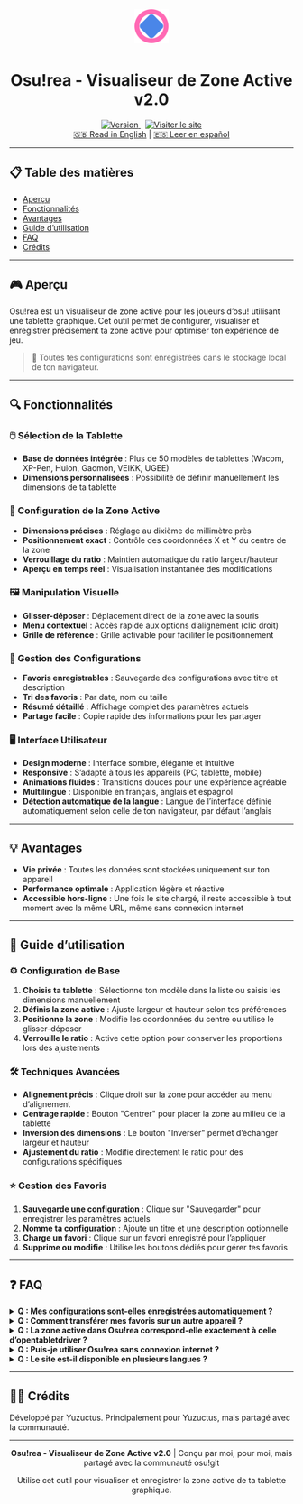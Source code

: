 <div align="center">
  <img src="assets/img/favicon.svg" alt="Logo Osu!rea" width="60" height="60" style="vertical-align: middle; margin-bottom: 10px;">
  <h1>Osu!rea - Visualiseur de Zone Active v2.0</h1>
  <a href="https://github.com/sammy08300/Areasu/tree/v2git">
    <img src="https://img.shields.io/badge/version-2.0-blue.svg" alt="Version">
  </a>
  <a href="https://osurea.vercel.app/">
    <img src="https://img.shields.io/badge/Visiter%20le%20site-Osu!rea-green.svg" alt="Visiter le site" style="margin-left: 8px;">
  </a>
    <br />
  <a href="README.md">🇬🇧 Read in English</a> | <a href="README-ES.md">🇪🇸 Leer en español</a>
</div>
</div>

---

## 📋 Table des matières
- [Aperçu](#-aperçu)
- [Fonctionnalités](#-fonctionnalités)
- [Avantages](#-avantages)
- [Guide d’utilisation](#-guide-dutilisation)
- [FAQ](#-faq)
- [Crédits](#-crédits)

---

## 🎮 Aperçu

Osu!rea est un visualiseur de zone active pour les joueurs d’osu! utilisant une tablette graphique. Cet outil permet de configurer, visualiser et enregistrer précisément ta zone active pour optimiser ton expérience de jeu.

> 💾 Toutes tes configurations sont enregistrées dans le stockage local de ton navigateur.

---

## 🔍 Fonctionnalités

### 🖱️ Sélection de la Tablette
- **Base de données intégrée** : Plus de 50 modèles de tablettes (Wacom, XP-Pen, Huion, Gaomon, VEIKK, UGEE)
- **Dimensions personnalisées** : Possibilité de définir manuellement les dimensions de ta tablette

### 📐 Configuration de la Zone Active
- **Dimensions précises** : Réglage au dixième de millimètre près
- **Positionnement exact** : Contrôle des coordonnées X et Y du centre de la zone
- **Verrouillage du ratio** : Maintien automatique du ratio largeur/hauteur
- **Aperçu en temps réel** : Visualisation instantanée des modifications

### 🖼️ Manipulation Visuelle
- **Glisser-déposer** : Déplacement direct de la zone avec la souris
- **Menu contextuel** : Accès rapide aux options d’alignement (clic droit)
- **Grille de référence** : Grille activable pour faciliter le positionnement

### 💾 Gestion des Configurations
- **Favoris enregistrables** : Sauvegarde des configurations avec titre et description
- **Tri des favoris** : Par date, nom ou taille
- **Résumé détaillé** : Affichage complet des paramètres actuels
- **Partage facile** : Copie rapide des informations pour les partager

### 🖥️ Interface Utilisateur
- **Design moderne** : Interface sombre, élégante et intuitive
- **Responsive** : S’adapte à tous les appareils (PC, tablette, mobile)
- **Animations fluides** : Transitions douces pour une expérience agréable
- **Multilingue** : Disponible en français, anglais et espagnol
- **Détection automatique de la langue** : Langue de l’interface définie automatiquement selon celle de ton navigateur, par défaut l’anglais

---

## 💡 Avantages

- **Vie privée** : Toutes les données sont stockées uniquement sur ton appareil
- **Performance optimale** : Application légère et réactive
- **Accessible hors-ligne** : Une fois le site chargé, il reste accessible à tout moment avec la même URL, même sans connexion internet

---

## 📖 Guide d’utilisation

### ⚙️ Configuration de Base
1. **Choisis ta tablette** : Sélectionne ton modèle dans la liste ou saisis les dimensions manuellement
2. **Définis la zone active** : Ajuste largeur et hauteur selon tes préférences
3. **Positionne la zone** : Modifie les coordonnées du centre ou utilise le glisser-déposer
4. **Verrouille le ratio** : Active cette option pour conserver les proportions lors des ajustements

### 🛠️ Techniques Avancées
- **Alignement précis** : Clique droit sur la zone pour accéder au menu d’alignement
- **Centrage rapide** : Bouton "Centrer" pour placer la zone au milieu de la tablette
- **Inversion des dimensions** : Le bouton "Inverser" permet d’échanger largeur et hauteur
- **Ajustement du ratio** : Modifie directement le ratio pour des configurations spécifiques

### ⭐ Gestion des Favoris
1. **Sauvegarde une configuration** : Clique sur "Sauvegarder" pour enregistrer les paramètres actuels
2. **Nomme ta configuration** : Ajoute un titre et une description optionnelle
3. **Charge un favori** : Clique sur un favori enregistré pour l’appliquer
4. **Supprime ou modifie** : Utilise les boutons dédiés pour gérer tes favoris

---

## ❓ FAQ

<details>
<summary><strong>Q : Mes configurations sont-elles enregistrées automatiquement ?</strong></summary>
R : Les paramètres actuels sont conservés entre les sessions, mais il faut cliquer sur "Sauvegarder" pour créer un favori permanent.
</details>

<details>
<summary><strong>Q : Comment transférer mes favoris sur un autre appareil ?</strong></summary>
R : Pour l’instant, il faut copier les informations manuellement. Une fonctionnalité d’export/import est prévue dans une future mise à jour.
</details>

<details>
<summary><strong>Q : La zone active dans Osu!rea correspond-elle exactement à celle d’opentabletdriver ?</strong></summary>
R : Oui, les dimensions et positions sont calculées selon les mêmes principes que le driver. Une fonction de conversion des zones Wacom et autres est prévue.
</details>

<details>
<summary><strong>Q : Puis-je utiliser Osu!rea sans connexion internet ?</strong></summary>
R : Oui, après le premier chargement, l’application fonctionne hors-ligne grâce au Service Worker.  
<br><br>💡 Si tu as déjà ouvert le site une fois, tu peux y revenir à tout moment, même sans internet, en utilisant exactement la même URL !
</details>

<details>
<summary><strong>Q : Le site est-il disponible en plusieurs langues ?</strong></summary>
R : Oui, le site est disponible en plusieurs langues. Le français est ma langue maternelle. J’ai aussi pris le temps de le traduire en anglais avant de le partager avec la communauté osu!
</details>

---

## 👨‍💻 Crédits

Développé par Yuzuctus. Principalement pour Yuzuctus, mais partagé avec la communauté.

---

<div align="center">
  <p><strong>Osu!rea - Visualiseur de Zone Active v2.0</strong> | Conçu par moi, pour moi, mais partagé avec la communauté osu!git</p>
  <p>Utilise cet outil pour visualiser et enregistrer la zone active de ta tablette graphique.</p>
</div>

